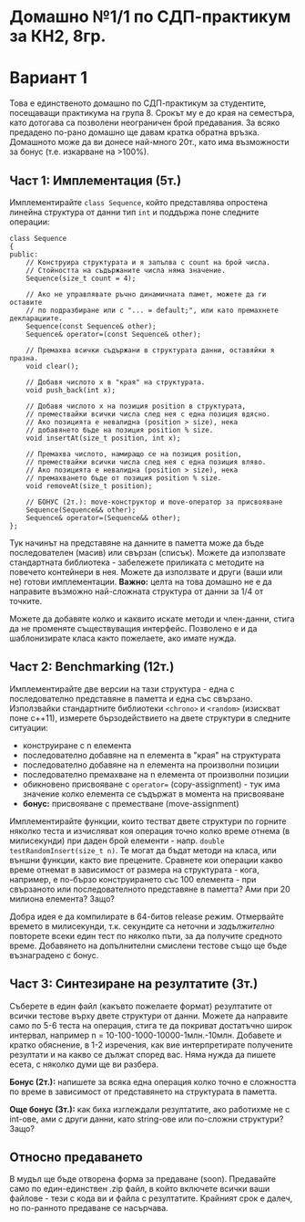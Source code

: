 # Домашно №1/1 по СДП-практикум за КН2, 8гр.
# Вариант 1
Това е единственото домашно по СДП-практикум за студентите, посещаващи практикума на група 8. Срокът му е до края на семестъра, като дотогава са позволени неограничен брой предавания. За всяко предадено по-рано домашно ще давам кратка обратна връзка. Домашното може да ви донесе най-много 20т., като има възможности за бонус (т.е. изкарване на >100%).

## Част 1: Имплементация (5т.)
Имплементирайте `class Sequence`, който представлява опростена линейна структура от данни тип `int` и поддържа поне следните операции:

```
class Sequence
{
public:
    // Конструира структурата и я запълва с count на брой числа.
    // Стойността на съдържаните числа няма значение.
    Sequence(size_t count = 4);

    // Ако не управлявате ръчно динамичната памет, можете да ги оставите
    // по подразбиране или с "... = default;", или като премахнете декларациите.
    Sequence(const Sequence& other);
    Sequence& operator=(const Sequence& other);

    // Премахва всички съдържани в структурата данни, оставяйки я празна.
    void clear();

    // Добавя числото x в "края" на структурата.
    void push_back(int x);

    // Добавя числото x на позиция position в структурата,
    // премествайки всички числа след нея с една позиция вдясно.
    // Ако позицията е невалидна (position > size), нека
    // добавянето бъде на позиция position % size.
    void insertAt(size_t position, int x);

    // Премахва числото, намиращо се на позиция position,
    // премествайки всички числа след нея с една позиция вляво.
    // Ако позицията е невалидна (position > size), нека
    // премахването бъде от позиция position % size.
    void removeAt(size_t position);

    // БОНУС (2т.): move-конструктор и move-оператор за присвояване
    Sequence(Sequence&& other);
    Sequence& operator=(Sequence&& other);
};
```

Тук начинът на представяне на данните в паметта може да бъде последователен (масив) или свързан (списък). Можете да използвате стандартната библиотека - забележете приликата с методите на повечето контейнери в нея. Можете да използвате и други (ваши или не) готови имплементации. **Важно:** целта на това домашно не е да направите възможно най-сложната структура от данни за 1/4 от точките.

Можете да добавяте колко и каквито искате методи и член-данни, стига да не променяте съществуващия интерфейс. Позволено е и да шаблонизирате класа както пожелаете, ако имате нужда.

## Част 2: Benchmarking (12т.)
Имплементирайте две версии на тази структура - една с последователно представяне в паметта и една със свързано. Използвайки стандартните библиотеки `<chrono>` и `<random>` (изискват поне c++11), измерете бързодействието на двете структури в следните ситуации:
* конструиране с n елемента
* последователно добавяне на n елемента в "края" на структурата
* последователно добавяне на n елемента на произволни позиции
* последователно премахване на n елемента от произволни позиции
* обикновено присвояване с `operator=` (copy-assignment) - тук има значение колко елемента се съдържат в момента на присвояване
* **бонус:** присвояване с преместване (move-assignment)

Имплементирайте функции, които тестват двете структури по горните няколко теста и изчисляват коя операция точно колко време отнема (в милисекунди) при даден брой елементи - напр. `double testRandomInsert(size_t n)`. Те могат да бъдат методи на класа, или външни функции, както вие прецените. Сравнете кои операции какво време отнемат в зависимост от размера на структурата - кога, например, е по-бързо конструирането със 100 елемента - при свързаното или последователното представяне в паметта? Ами при 20 милиона елемента? Защо?

Добра идея е да компилирате в 64-битов release режим. Отмервайте времето в милисекунди, т.к. секундите са неточни и *задължително* повторете всеки един тест по няколко пъти, за да получите средното време. Добавянето на допълнителни смислени тестове също ще бъде възнаградено с бонус.

## Част 3: Синтезиране на резултатите (3т.)
Съберете в един файл (какъвто пожелаете формат) резултатите от всички тестове върху двете структури от данни. Можете да направите само по 5-6 теста на операция, стига те да покриват достатъчно широк интервал, например n = 10-100-1000-10000-1млн.-10млн. Добавете и кратко обяснение, в 1-2 изречения, как вие интерпретирате получените резултати и на какво се дължат според вас. Няма нужда да пишете есета, с няколко думи ще ви разбера.

**Бонус (2т.):** напишете за всяка една операция колко точно е сложността по време в зависимост от представянето на структурата в паметта.

**Още бонус (3т.):** как биха изглеждали резултатите, ако работихме нe с int-ове, ами с други данни, като string-ове или по-сложни структури? Защо?

## Относно предаването
В мудъл ще бъде отворена форма за предаване (soon). Предавайте само по един-единствен .zip файл, в който включете всички ваши файлове - тези с кода ви и файла с резултатите. Крайният срок е далеч, но по-ранното предаване се насърчава.
